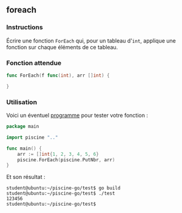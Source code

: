 ## foreach

### Instructions

Écrire une fonction `ForEach` qui, pour un tableau d'`int`, applique une fonction sur chaque éléments de ce tableau.

### Fonction attendue

```go
func ForEach(f func(int), arr []int) {

}
```

### Utilisation

Voici un éventuel [programme](TODO-LINK) pour tester votre fonction :

```go
package main

import piscine ".."

func main() {
	arr := []int{1, 2, 3, 4, 5, 6}
	piscine.ForEach(piscine.PutNbr, arr)
}
```

Et son résultat :

```console
student@ubuntu:~/piscine-go/test$ go build
student@ubuntu:~/piscine-go/test$ ./test
123456
student@ubuntu:~/piscine-go/test$
```
